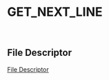 # GET_NEXT_LINE

<br />

## File Descriptor

<a href="https://liltdevs.tistory.com/70">File Descriptor</a>

<br />
